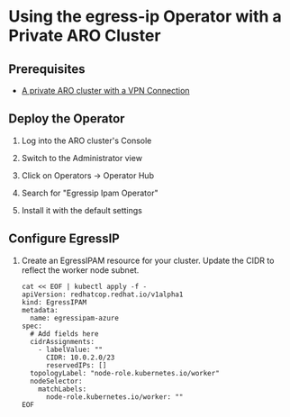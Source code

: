 # Using the egress-ip Operator with a Private ARO Cluster

## Prerequisites

* [A private ARO cluster with a VPN Connection](./private-cluster)

## Deploy the Operator

1. Log into the ARO cluster's Console

1. Switch to the Administrator view

1. Click on Operators -> Operator Hub

1. Search for "Egressip Ipam Operator"

1. Install it with the default settings

## Configure EgressIP

1. Create an EgressIPAM resource for your cluster.  Update the CIDR to reflect the worker node subnet.

    ```
    cat << EOF | kubectl apply -f -
    apiVersion: redhatcop.redhat.io/v1alpha1
    kind: EgressIPAM
    metadata:
      name: egressipam-azure
    spec:
      # Add fields here
      cidrAssignments:
        - labelValue: ""
          CIDR: 10.0.2.0/23
          reservedIPs: []
      topologyLabel: "node-role.kubernetes.io/worker"
      nodeSelector:
        matchLabels:
          node-role.kubernetes.io/worker: ""
    EOF
      ```